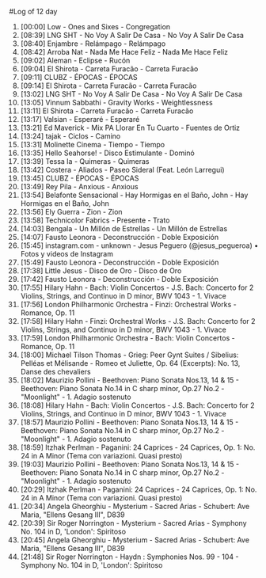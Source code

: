 #Log of 12 day

1. [00:00] Low - Ones and Sixes - Congregation
1. [08:39] LNG SHT - No Voy A Salir De Casa - No Voy A Salir De Casa
1. [08:40] Enjambre - Relámpago - Relámpago
1. [08:42] Arroba Nat - Nada Me Hace Feliz - Nada Me Hace Feliz
1. [09:02] Aleman - Eclipse - Rucón
1. [09:04] El Shirota - Carreta Furacão - Carreta Furacão
1. [09:11] CLUBZ - ÉPOCAS - ÉPOCAS
1. [09:14] El Shirota - Carreta Furacão - Carreta Furacão
1. [13:02] LNG SHT - No Voy A Salir De Casa - No Voy A Salir De Casa
1. [13:05] Vinnum Sabbathi - Gravity Works - Weightlessness
1. [13:11] El Shirota - Carreta Furacão - Carreta Furacão
1. [13:17] Valsian - Esperaré - Esperaré
1. [13:21] Ed Maverick - Mix PA Llorar En Tu Cuarto - Fuentes de Ortiz
1. [13:24] tajak - Ciclos - Camino
1. [13:31] Molinette Cinema - Tiempo - Tiempo
1. [13:35] Hello Seahorse! - Disco Estimulante - Dominó
1. [13:39] Tessa Ia - Quimeras - Quimeras
1. [13:42] Costera - Aliados - Paseo Sideral (Feat. León Larregui)
1. [13:45] CLUBZ - ÉPOCAS - ÉPOCAS
1. [13:49] Rey Pila - Anxious - Anxious
1. [13:54] Belafonte Sensacional - Hay Hormigas en el Baño, John - Hay Hormigas en el Baño, John
1. [13:56] Ely Guerra - Zion - Zion
1. [13:58] Technicolor Fabrics - Presente - Trato
1. [14:03] Bengala - Un Millón de Estrellas - Un Millón de Estrellas
1. [14:07] Fausto Leonora - Deconstrucción - Doble Exposición
1. [15:45] instagram.com - unknown - Jesus Peguero (@jesus_pegueroa) • Fotos y videos de Instagram
1. [15:49] Fausto Leonora - Deconstrucción - Doble Exposición
1. [17:38] Little Jesus - Disco de Oro - Disco de Oro
1. [17:42] Fausto Leonora - Deconstrucción - Doble Exposición
1. [17:55] Hilary Hahn - Bach: Violin Concertos - J.S. Bach: Concerto for 2 Violins, Strings, and Continuo in D minor, BWV 1043 - 1. Vivace
1. [17:56] London Philharmonic Orchestra - Finzi: Orchestral Works - Romance, Op. 11
1. [17:58] Hilary Hahn - Finzi: Orchestral Works - J.S. Bach: Concerto for 2 Violins, Strings, and Continuo in D minor, BWV 1043 - 1. Vivace
1. [17:59] London Philharmonic Orchestra - Bach: Violin Concertos - Romance, Op. 11
1. [18:00] Michael Tilson Thomas - Grieg: Peer Gynt Suites / Sibelius: Pelléas et Mélisande - Romeo et Juliette, Op. 64 (Excerpts): No. 13, Danse des chevaliers
1. [18:02] Maurizio Pollini - Beethoven: Piano Sonata Nos.13, 14 & 15 - Beethoven: Piano Sonata No.14 in C sharp minor, Op.27 No.2 -"Moonlight" - 1. Adagio sostenuto
1. [18:08] Hilary Hahn - Bach: Violin Concertos - J.S. Bach: Concerto for 2 Violins, Strings, and Continuo in D minor, BWV 1043 - 1. Vivace
1. [18:57] Maurizio Pollini - Beethoven: Piano Sonata Nos.13, 14 & 15 - Beethoven: Piano Sonata No.14 in C sharp minor, Op.27 No.2 -"Moonlight" - 1. Adagio sostenuto
1. [18:59] Itzhak Perlman - Paganini: 24 Caprices - 24 Caprices, Op. 1: No. 24 in A Minor (Tema con variazioni. Quasi presto)
1. [19:03] Maurizio Pollini - Beethoven: Piano Sonata Nos.13, 14 & 15 - Beethoven: Piano Sonata No.14 in C sharp minor, Op.27 No.2 -"Moonlight" - 1. Adagio sostenuto
1. [20:29] Itzhak Perlman - Paganini: 24 Caprices - 24 Caprices, Op. 1: No. 24 in A Minor (Tema con variazioni. Quasi presto)
1. [20:34] Angela Gheorghiu - Mysterium - Sacred Arias - Schubert: Ave Maria, "Ellens Gesang III", D839
1. [20:39] Sir Roger Norrington - Mysterium - Sacred Arias - Symphony No. 104 in D, 'London': Spiritoso
1. [20:45] Angela Gheorghiu - Mysterium - Sacred Arias - Schubert: Ave Maria, "Ellens Gesang III", D839
1. [21:48] Sir Roger Norrington - Haydn : Symphonies Nos. 99 - 104 - Symphony No. 104 in D, 'London': Spiritoso
